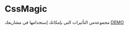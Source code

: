 # CssMagic
مجموعةمن التأثيرات التي بإمكانك إستخدامها في مشاريعك
<a href="https://salsa-project.github.io/CssMagic/">DEMO</a>

